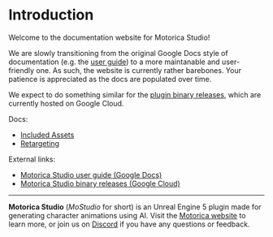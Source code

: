 # Introduction

Welcome to the documentation website for Motorica Studio!

We are slowly transitioning from the original Google Docs style of documentation (e.g. the [user guide](https://docs.google.com/document/d/e/2PACX-1vSEqmBBs6cngvLE4BB4AVtasH601Gsfe5rLUPssLbWOacWo-mXegOY53pn8IZxsUS6O7KsMPtELplIy/pub)) to a more maintanable and user-friendly one. As such, the website is currently rather barebones. Your patience is appreciated as the docs are populated over time.

We expect to do something similar for the [plugin binary releases](https://drive.google.com/drive/folders/1e6sxkr8GiZCXNJb9W0bH32bwcNw06wqm), which are currently hosted on Google Cloud.

Docs:

- [Included Assets](./user-guide/included-assets)
- [Retargeting](./user-guide/retargeting)

External links:

- [Motorica Studio user guide (Google Docs)](https://docs.google.com/document/d/e/2PACX-1vSEqmBBs6cngvLE4BB4AVtasH601Gsfe5rLUPssLbWOacWo-mXegOY53pn8IZxsUS6O7KsMPtELplIy/pub)
- [Motorica Studio binary releases (Google Cloud)](https://drive.google.com/drive/folders/1e6sxkr8GiZCXNJb9W0bH32bwcNw06wqm)

---

**Motorica Studio** (*MoStudio* for short) is an Unreal Engine 5 plugin made for generating character animations using AI. Visit the [Motorica website](https://www.motorica.ai/) to learn more, or join us on [Discord](https://discord.com/invite/KWRqNzcjYA) if you have any questions or feedback.

